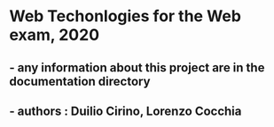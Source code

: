 # Web Techonlogies for the Web exam, 2020
## - any information about this project are in the documentation directory
## - authors : Duilio Cirino, Lorenzo Cocchia
